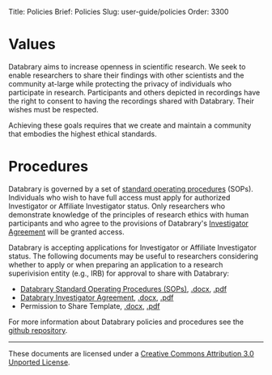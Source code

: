 Title: Policies
Brief: Policies
Slug: user-guide/policies
Order: 3300

# Values

Databrary aims to increase openness in scientific research. We seek to enable researchers to share their findings with other scientists and the community at-large while protecting the privacy of individuals who participate in research. Participants and others depicted in recordings have the right to consent to having the recordings shared with Databrary. Their wishes must be respected.

Achieving these goals requires that we create and maintain a community that embodies the highest ethical standards.

# Procedures

Databrary is governed by a set of [standard operating procedures](/policies/sops.shtml) (SOPs). Individuals who wish to have full access must apply for authorized Investigator or Affiliate Investigator status. Only researchers who demonstrate knowledge of the principles of research ethics with human participants and who agree to the provisions of Databrary's <a href="/policies/investigator-agmt.shtml">Investigator Agreement</a> will be granted access.

Databrary is accepting applications for Investigator or Affiliate Investigator status. The following documents may be useful to researchers considering whether to apply or when preparing an application to a research superivision entity (e.g., IRB) for approval to share with Databrary:

- [Databrary Standard Operating Procedures (SOPs)](/policies/sops.shtml), [.docx](/policies/sops.docx), [.pdf](/policies/sops.pdf)
- [Databrary Investigator Agreement](/policies/investigator-agmt.shtml), [.docx](/policies/investigator-agmt.docx), [.pdf](/policies/investigator-agmt.pdf)
- Permission to Share Template, [.docx](/policies/release-template.docx), [.pdf](/policies/release-template.pdf)

For more information about Databrary policies and procedures see the [github repository](http://github.com/databrary/policies).

----

<p class="legal"><span xmlns:dct="http://purl.org/dc/terms/" property="dct:title">These documents</span> are licensed under a <a rel="license" href="http://creativecommons.org/licenses/by/3.0/deed.en_US">Creative Commons Attribution 3.0 Unported License</a>.</p>
